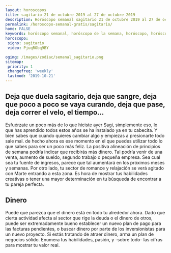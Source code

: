 ```yaml
---
layout: horoscopos
title: sagitario 21 de octubre 2019 al 27 de octubre 2019 
description: Horóscopo semanal sagitario 21 de octubre 2019 al 27 de octubre 2019. Deja que duela sagitario, deja que sangre, deja que poco a poco se vaya curando, deja que pase, deja correr el velo, el tiempo…
permalink: /horoscopo-semanal-gratis/sagitario/
home: FALSE
keywords: horóscopo semanal, horóscopo de la semana, horóscopo, horóscopo gratis,horóscopos, horóscopo esperanza gracia, horoscopos sagitario la semana, horóscopos gratis, Tarot, Astrologia, Zodíaco, sagitario, horoscopo gratis, semanal
horoscopo:
 signo: sagitario
 video: PjuqRObq9BY

ogimg: /images/zodiac/semanal_sagitario.png
sitemap:
 priority: 1
 changefreq: 'weekly'
 lastmod: '2019-10-21'
---
```




## Deja que duela sagitario, deja que sangre, deja que poco a poco se vaya curando, deja que pase, deja correr el velo, el tiempo…

Esfuérzate un poco más de lo que hiciste ayer Sagi, simplemente eso, lo que has aprendido todos estos años se ha instalado ya en tu cabecita. Y bien sabes que cuando quieres cambiar algo y empiezas a presionarte todo sale mal. 
 de hecho ahora es ese momento en el que puedes utilizar todo lo que sabes para ser un poco más feliz.
La positiva alineación de principios de semana podría indicar que recibirás más dinero. Tal podría venir de una venta, aumento de sueldo, segundo trabajo o pequeña empresa. Sea cual sea tu fuente de ingresos, parece que tal aumentará en los próximos meses y semanas. Por otro lado, tu sector de romance y relajación se verá agitado con Marte entrando a esta zona. Es hora de mostrar tus habilidades creativas o tener una mayor determinación en tu búsqueda de encontrar a tu pareja perfecta.

## Dinero

Puede que parezca que el dinero está en todo tu alrededor ahora. Dado que cierta actividad afecta al sector que rige la deuda o el dinero de otros, puede ser extremadamente bueno establecer un nuevo plan de pago para las facturas pendientes, o buscar dinero por parte de los inversionistas para un nuevo proyecto. Si estás tratando de atraer dinero, arma un plan de negocios sólido. Enumera tus habilidades, pasión, y -sobre todo- las cifras para mostrar tu valor real.